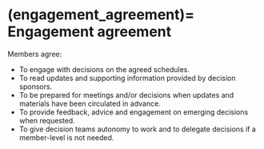 (engagement_agreement)=
Engagement agreement
====================

Members agree:

- To engage with decisions on the agreed schedules.
- To read updates and supporting information provided by decision sponsors.
- To be prepared for meetings and/or decisions when updates and materials have been circulated in advance.
- To provide feedback, advice and engagement on emerging decisions when requested.
- To give decision teams autonomy to work and to delegate decisions if a member-level is not needed.